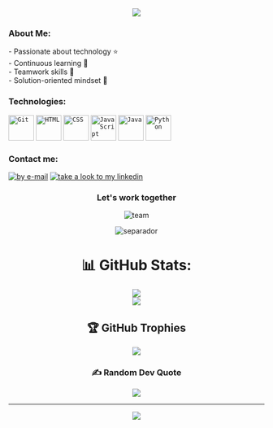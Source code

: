 

<div align="center">
<code><img width="auto" src="https://github.com/HernanVega753/HernanVega753/assets/135767976/a0d0b9c2-eefb-4c48-94ed-ea2a0c21f91f"/></code>
</div>



<div align="left">
<H3>
About Me:
</H3>
- Passionate about technology ⭐ <br>
- Continuous learning 📖 <br>
- Teamwork skills 🤝 <br>
- Solution-oriented mindset 🧠 <br>
</div>
	
<div class:images align="left">

 <H3>Technologies:</H3>
	<code><img width="50" src="https://user-images.githubusercontent.com/25181517/192108372-f71d70ac-7ae6-4c0d-8395-51d8870c2ef0.png" alt="Git" title="Git"/></code>
	<code><img width="50" src="https://user-images.githubusercontent.com/25181517/192158954-f88b5814-d510-4564-b285-dff7d6400dad.png" alt="HTML" title="HTML"/></code>
	<code><img width="50" src="https://user-images.githubusercontent.com/25181517/183898674-75a4a1b1-f960-4ea9-abcb-637170a00a75.png" alt="CSS" title="CSS"/></code>
	<code><img width="50" src="https://user-images.githubusercontent.com/25181517/117447155-6a868a00-af3d-11eb-9cfe-245df15c9f3f.png" alt="JavaScript" title="JavaScript"/></code>
	<code><img width="50" src="https://user-images.githubusercontent.com/25181517/117201156-9a724800-adec-11eb-9a9d-3cd0f67da4bc.png" alt="Java" title="Java"/></code>
	<code><img width="50" src="https://user-images.githubusercontent.com/25181517/183423507-c056a6f9-1ba8-4312-a350-19bcbc5a8697.png" alt="Python" title="Python"/></code>
</div>

<div align = "left">
	
<H3>Contact me:</H3>

</div>
<div align = "left">
	
[![by e-mail](https://github.com/HernanVega753/HernanVega753/assets/135767976/53990dbd-913f-4c2f-a3d8-2df6aef6e9af)](hervega123@gmail.com)
[![take a look to my linkedin](https://github.com/HernanVega753/HernanVega753/assets/135767976/d4b915dc-70a3-44a4-b0b0-14768b5011f8)](www.linkedin.com/in/hernán-pablo-vega-aa2304278)

</div>
<H3 align="center">Let's work together</H3>
<p align="center">
	<img  src="https://github.com/HernanVega753/HernanVega753/assets/135767976/bec74268-9e3d-44d4-aac5-668825fa8563.gif" alt="team" title="team"/>
</p>
<p align="center">
	<img  src="https://github.com/HernanVega753/HernanVega753/assets/135767976/49ead6a5-8bef-461c-960c-bffe2384348e" alt="separador" title="separador"/>
</p>
<div align="center">
	
	
# 📊 GitHub Stats:

	
![](https://github-readme-stats.vercel.app/api?username=HernanVega753&theme=prussian&hide_border=false&include_all_commits=false&count_private=false)<br/>
![](https://github-readme-streak-stats.herokuapp.com/?user=HernanVega753&theme=prussian&hide_border=false)<br/>

## 🏆 GitHub Trophies

	
![](https://github-profile-trophy.vercel.app/?username=HernanVega753&theme=apprentice&no-frame=false&no-bg=true&margin-w=4)

### ✍️ Random Dev Quote

	
![](https://quotes-github-readme.vercel.app/api?type=horizontal&theme=radical)

---

	
[![](https://visitcount.itsvg.in/api?id=HernanVega753&icon=0&color=0)](https://visitcount.itsvg.in)

</div>
<!-- Proudly created with GPRM ( https://gprm.itsvg.in ) -->





<!--
**HernanVega753/HernanVega753** is a ✨ _special_ ✨ repository because its `README.md` (this file) appears on your GitHub profile.

Here are some ideas to get you started:

- 🔭 I’m currently working on my self
- 🌱 I’m currently learning Python, Java, JavaScript, MySQL, Html, CSS.
- 👯 I’m looking to collaborate on proyects 
- 🤔 I’m looking for help with ...
- 💬 Ask me about ...
- 📫 How to reach me: ...
- 😄 Pronouns: ...
- ⚡ Fun fact: ...
-->
